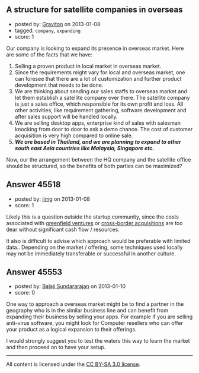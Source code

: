 ## A structure for satellite companies in overseas

- posted by: [Graviton](https://stackexchange.com/users/-1/85-graviton) on 2013-01-08
- tagged: `company`, `expanding`
- score: 1

Our company is looking to expand its presence in overseas market. Here are some of the facts that we have:

 1. Selling a proven product in local market in overseas market.
 2. Since the requirements might vary for local and overseas market, one can foresee that there are a lot of customization and further product development that needs to be done. 
 3. We are thinking about sending our sales staffs to overseas market and let them establish a satellite company over there. The satellite company is just a sales office, which responsible for its own profit and loss. All other activities, like requirement gathering, software development and after sales support will be handled locally.
 4. We are selling desktop apps, enterprise kind of sales with salesman knocking from door to door to ask a demo chance. The cost of customer acquisition is very high compared to online sale. 
 5. ***We are based in Thailand, and we are planning to expand to other south east Asia countries like Malaysia, Singapore etc.*** 


Now, our the arrangement between the HQ company and the satellite office should be structured, so the benefits of both parties can be maximized?


## Answer 45518

- posted by: [jimg](https://stackexchange.com/users/-1/2380-jimg) on 2013-01-08
- score: 1

<p>Likely this is a question outside the startup community, since the costs associated with <a href="http://www.investopedia.com/ask/answers/06/greenfieldvsacquistion.asp#axzz2HM9xb5fx" rel="nofollow">greenfield ventures</a> or <a href="http://www.cliffordchance.com/about_us/online_services/cross_border_acquisition_guide.html" rel="nofollow">cross-border acquisitions</a> are too dear without significant cash flow / resources.</p>

<p>It also is difficult to advise which approach would be preferable with limited data..  Depending on the market / offering, some techniques used locally may not be immediately transferable or successful in another culture.</p>



## Answer 45553

- posted by: [Balaji Sundararajan](https://stackexchange.com/users/-1/22477-balaji-sundararajan) on 2013-01-10
- score: 0

One way to approach a overseas market might be to find a partner in the geography who is in the similar business line and can benefit from expanding their business by selling your apps. For example if you are selling anti-virus software, you might look for Computer resellers who can offer your product as a logical expansion to their offerings.

I would strongly suggest you to test the waters this way to learn the market and then proceed on to have your setup.



---

All content is licensed under the [CC BY-SA 3.0 license](https://creativecommons.org/licenses/by-sa/3.0/).
